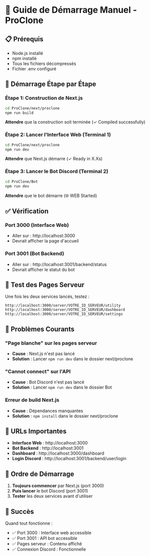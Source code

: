 # 🚀 Guide de Démarrage Manuel - ProClone

## 📋 Prérequis
- Node.js installé
- npm installé
- Tous les fichiers décompressés
- Fichier .env configuré

## 🔧 Démarrage Étape par Étape

### Étape 1: Construction de Next.js
```bash
cd ProClone/next/proclone
npm run build
```
**Attendre** que la construction soit terminée (✓ Compiled successfully)

### Étape 2: Lancer l'Interface Web (Terminal 1)
```bash
cd ProClone/next/proclone
npm run dev
```
**Attendre** que Next.js démarre (✓ Ready in X.Xs)

### Étape 3: Lancer le Bot Discord (Terminal 2)
```bash
cd ProClone/Bot
npm run dev
```
**Attendre** que le bot démarre (🌐 WEB Started)

## ✅ Vérification

### Port 3000 (Interface Web)
- Aller sur : http://localhost:3000
- Devrait afficher la page d'accueil

### Port 3001 (Bot Backend)
- Aller sur : http://localhost:3001/backend/status
- Devrait afficher le statut du bot

## 🎯 Test des Pages Serveur

Une fois les deux services lancés, testez :
```
http://localhost:3000/server/VOTRE_ID_SERVEUR/utility
http://localhost:3000/server/VOTRE_ID_SERVEUR/dashboard
http://localhost:3000/server/VOTRE_ID_SERVEUR/settings
```

## 🚨 Problèmes Courants

### "Page blanche" sur les pages serveur
- **Cause** : Next.js n'est pas lancé
- **Solution** : Lancer `npm run dev` dans le dossier next/proclone

### "Cannot connect" sur l'API
- **Cause** : Bot Discord n'est pas lancé
- **Solution** : Lancer `npm run dev` dans le dossier Bot

### Erreur de build Next.js
- **Cause** : Dépendances manquantes
- **Solution** : `npm install` dans le dossier next/proclone

## 🔗 URLs Importantes

- **Interface Web** : http://localhost:3000
- **Bot Backend** : http://localhost:3001
- **Dashboard** : http://localhost:3000/dashboard
- **Login Discord** : http://localhost:3001/backend/user/login

## 📱 Ordre de Démarrage

1. **Toujours commencer** par Next.js (port 3000)
2. **Puis lancer** le bot Discord (port 3001)
3. **Tester** les deux services avant d'utiliser

## 🎉 Succès

Quand tout fonctionne :
- ✅ Port 3000 : Interface web accessible
- ✅ Port 3001 : API bot accessible
- ✅ Pages serveur : Contenu affiché
- ✅ Connexion Discord : Fonctionnelle

